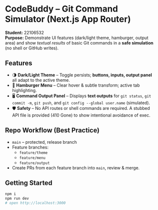 # CodeBuddy – Git Command Simulator (Next.js App Router)

**Student:** 22106532  
**Purpose:** Demonstrate UI features (dark/light theme, hamburger, output area) and show *textual results* of basic Git commands in a **safe simulation** (no shell or GitHub writes).

## Features
- 🌗 **Dark/Light Theme** – Toggle persists; **buttons, inputs, output panel** all adapt to the active theme.
- 🍔 **Hamburger Menu** – Clear hover & subtle transform; active tab highlighting.
- 🖥️ **Command Output Panel** – Displays **text outputs** for `git status`, `git commit -m`, `git push`, and `git config --global user.name` (simulated).
- 🛡️ **Safety** – No API routes or shell commands are required. A stubbed API file is provided (410 Gone) to show intentional avoidance of exec.

## Repo Workflow (Best Practice)
- `main` – protected, release branch
- Feature branches:
  - `feature/theme`
  - `feature/menu`
  - `feature/output`
- Create PRs from each feature branch into `main`, review & merge.

## Getting Started
```bash
npm i
npm run dev
# open http://localhost:3000

